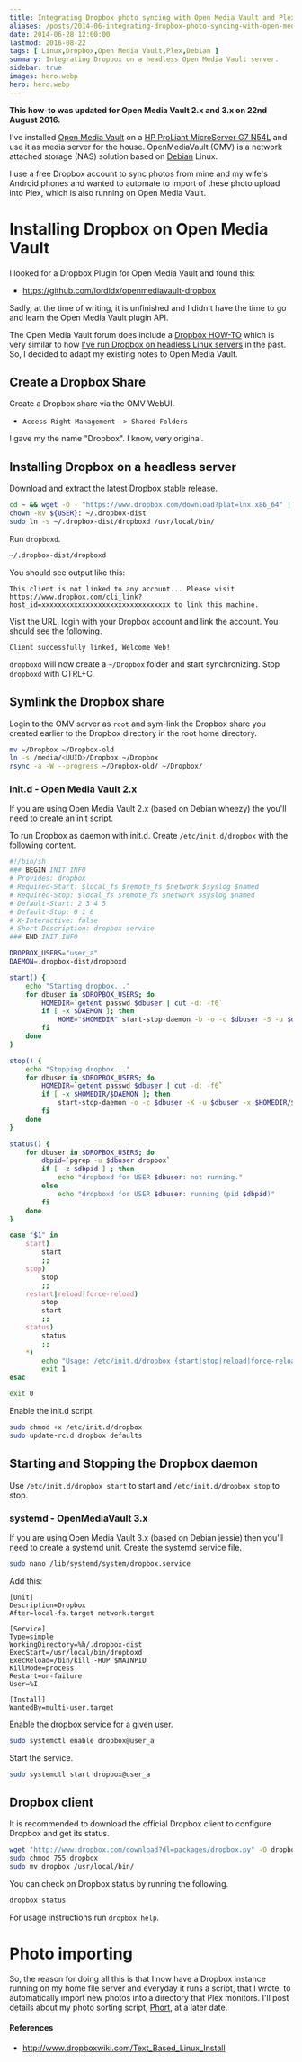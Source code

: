 ```yaml
---
title: Integrating Dropbox photo syncing with Open Media Vault and Plex
aliases: /posts/2014-06-integrating-dropbox-photo-syncing-with-open-media-vault-and-plex
date: 2014-06-28 12:00:00
lastmod: 2016-08-22
tags: [ Linux,Dropbox,Open Media Vault,Plex,Debian ]
summary: Integrating Dropbox on a headless Open Media Vault server.
sidebar: true
images: hero.webp
hero: hero.webp
---
```


**This how-to was updated for Open Media Vault 2.x and 3.x on 22nd August 2016.**

I've installed [Open Media Vault](http://www.openmediavault.org/)
on a [HP ProLiant MicroServer G7 N54L](http://www8.hp.com/uk/en/products/proliant-servers/product-detail.html?oid=5336624)
and use it as media server for the house. OpenMediaVault (OMV) is a network
attached storage (NAS) solution based on [Debian](http://www.debian.org) Linux.

I use a free Dropbox account to sync photos from mine and my wife's Android
phones and wanted to automate to import of these photo upload into Plex, which
is also running on Open Media Vault.

# Installing Dropbox on Open Media Vault

I looked for a Dropbox Plugin for Open Media Vault and found this:

  * <https://github.com/lordldx/openmediavault-dropbox>

Sadly, at the time of writing, it is unfinished and I didn't have the time to
go and learn the Open Media Vault plugin API.

The Open Media Vault forum does include a [Dropbox HOW-TO](http://forums.openmediavault.org/viewtopic.php?f=13&t=70)
which is very similar to how [I've run Dropbox on headless Linux servers](/posts/dropbox-is-my-nikola-publish-button/)
in the past. So, I decided to adapt my existing notes to Open Media Vault.

## Create a Dropbox Share

Create a Dropbox share via the OMV WebUI.

  * `Access Right Management -> Shared Folders`

I gave my the name "Dropbox". I know, very original.

## Installing Dropbox on a headless server

Download and extract the latest Dropbox stable release.

```bash
cd ~ && wget -O - "https://www.dropbox.com/download?plat=lnx.x86_64" | tar xzf -
chown -Rv ${USER}: ~/.dropbox-dist
sudo ln -s ~/.dropbox-dist/dropboxd /usr/local/bin/
```

Run `dropboxd`.

```bash
~/.dropbox-dist/dropboxd
```

You should see output like this:

```text
This client is not linked to any account... Please visit https://www.dropbox.com/cli_link?host_id=xxxxxxxxxxxxxxxxxxxxxxxxxxxxxxxx to link this machine.
```

Visit the URL, login with your Dropbox account and link the account. You
should see the following.

```text
Client successfully linked, Welcome Web!
```

`dropboxd` will now create a `~/Dropbox` folder and start synchronizing. Stop
`dropboxd` with CTRL+C.

## Symlink the Dropbox share

Login to the OMV server as `root` and sym-link the Dropbox share you created
earlier to the Dropbox directory in the root home directory.

```bash
mv ~/Dropbox ~/Dropbox-old
ln -s /media/<UUID>/Dropbox ~/Dropbox
rsync -a -W --progress ~/Dropbox-old/ ~/Dropbox/
```

### init.d - Open Media Vault 2.x

If you are using Open Media Vault 2.x (based on Debian wheezy) the
you'll need to create an init script.

To run Dropbox as daemon with init.d. Create `/etc/init.d/dropbox` with the
following content.

```bash
#!/bin/sh
### BEGIN INIT INFO
# Provides: dropbox
# Required-Start: $local_fs $remote_fs $network $syslog $named
# Required-Stop: $local_fs $remote_fs $network $syslog $named
# Default-Start: 2 3 4 5
# Default-Stop: 0 1 6
# X-Interactive: false
# Short-Description: dropbox service
### END INIT INFO

DROPBOX_USERS="user_a"
DAEMON=.dropbox-dist/dropboxd

start() {
	echo "Starting dropbox..."
	for dbuser in $DROPBOX_USERS; do
		HOMEDIR=`getent passwd $dbuser | cut -d: -f6`
		if [ -x $DAEMON ]; then
			HOME="$HOMEDIR" start-stop-daemon -b -o -c $dbuser -S -u $dbuser -x $HOMEDIR/$DAEMON
		fi
	done
}

stop() {
	echo "Stopping dropbox..."
	for dbuser in $DROPBOX_USERS; do
		HOMEDIR=`getent passwd $dbuser | cut -d: -f6`
		if [ -x $HOMEDIR/$DAEMON ]; then
			start-stop-daemon -o -c $dbuser -K -u $dbuser -x $HOMEDIR/$DAEMON
		fi
	done
}

status() {
	for dbuser in $DROPBOX_USERS; do
		dbpid=`pgrep -u $dbuser dropbox`
		if [ -z $dbpid ] ; then
			echo "dropboxd for USER $dbuser: not running."
		else
			echo "dropboxd for USER $dbuser: running (pid $dbpid)"
		fi
	done
}

case "$1" in
	start)
		start
		;;
	stop)
		stop
		;;
	restart|reload|force-reload)
		stop
		start
		;;
	status)
		status
		;;
	*)
		echo "Usage: /etc/init.d/dropbox {start|stop|reload|force-reload|restart|status}"
		exit 1
esac

exit 0
```

Enable the init.d script.

```bash
sudo chmod +x /etc/init.d/dropbox
sudo update-rc.d dropbox defaults
```

## Starting and Stopping the Dropbox daemon

Use `/etc/init.d/dropbox start` to start and `/etc/init.d/dropbox stop` to stop.

### systemd - OpenMediaVault 3.x

If you are using Open Media Vault 3.x (based on Debian jessie) then
you'll need to create a systemd unit. Create the systemd service file.

```bash
sudo nano /lib/systemd/system/dropbox.service
```

Add this:

```systemd
[Unit]
Description=Dropbox
After=local-fs.target network.target

[Service]
Type=simple
WorkingDirectory=%h/.dropbox-dist
ExecStart=/usr/local/bin/dropboxd
ExecReload=/bin/kill -HUP $MAINPID
KillMode=process
Restart=on-failure
User=%I

[Install]
WantedBy=multi-user.target
```

Enable the dropbox service for a given user.

```bash
sudo systemctl enable dropbox@user_a
```

Start the service.

```bash
sudo systemctl start dropbox@user_a
```

## Dropbox client

It is recommended to download the official Dropbox client to configure
Dropbox and get its status.

```bash
wget "http://www.dropbox.com/download?dl=packages/dropbox.py" -O dropbox
sudo chmod 755 dropbox
sudo mv dropbox /usr/local/bin/
```

You can check on Dropbox status by running the following.

```bash
dropbox status
```

For usage instructions run `dropbox help`.

# Photo importing

So, the reason for doing all this is that I now have a Dropbox instance
running on my home file server and everyday it runs a script, that I wrote,
to automatically import new photos into a directory that Plex monitors.
I'll post details about my photo sorting script, [Phort](https://github.com/flexiondotorg/Phort),
at a later date.

#### References

  * <http://www.dropboxwiki.com/Text_Based_Linux_Install>
